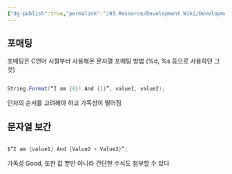 ```yaml
---
{"dg-publish":true,"permalink":"/03.Resource/Development Wiki/Development Wiki (Sources)/CSharp 포매팅 vs 문자열 보간/","noteIcon":"","created":"2024-10-06T14:31:03.000+09:00","updated":"2025-07-19T22:58:36.960+09:00"}
---
```


## 포매팅

포매팅은 C언어 시절부터 사용해온 문자열 포매팅 방법 (%d, %s 등으로 사용하던 그것)

``` csharp

String.Format(“I am {0}! And {1}”, value1, value2);

```

인자의 순서를 고려해야 하고 가독성이 떨어짐


## 문자열 보간

``` csharp

$”I am {value1} And {Value2 + Value3}”;

```

가독성 Good, 또한 값 뿐만 아니라 간단한 수식도 첨부할 수 있다